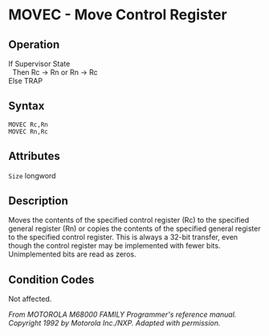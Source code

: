 # MOVEC - Move Control Register

## Operation
If Supervisor State<br/>
&nbsp;&nbsp;Then Rc → Rn or Rn → Rc<br/>
Else TRAP

## Syntax 
```assembly
MOVEC Rc,Rn
MOVEC Rn,Rc
```

## Attributes
`Size` longword

## Description
Moves the contents of the specified control register (Rc) to the specified general register (Rn) or copies the contents
of the specified general register to the specified control register. This is always a 32-bit transfer, even though the
control register may be implemented with fewer bits. Unimplemented bits are read as zeros.

## Condition Codes
Not affected.

*From MOTOROLA M68000 FAMILY Programmer's reference manual. Copyright 1992 by Motorola Inc./NXP. Adapted with permission.*